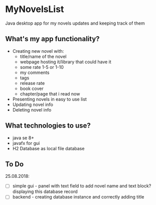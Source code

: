 # MyNovelsList
Java desktop app for my novels updates and keeping track of them

## What's my app functionality?
- Creating new novel with:
  * title/name of the novel
  * webpage hosting it/library that could have it
  * some rate 1-5 or 1-10
  * my comments
  * tags
  * release rate
  * book cover
  * chapter/page that i read now
- Presenting novels in easy to use list
- Updating novel info
- Deleting novel info

## What technologies to use?
- java se 8+
- javafx for gui
- H2 Database as local file database
    
## To Do
25.08.2018:
- [ ] simple gui - panel with text field to add novel name and text block? displaying this database record
- [ ] backend - creating database instance and correctly adding title
